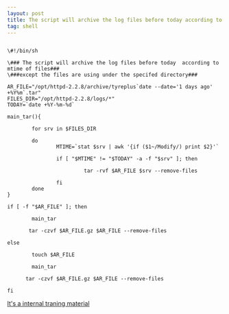 ```yaml
---
layout: post
title: The script will archive the log files before today according to mtime of files 
tag: shell
---
```


<pre><code>
\#!/bin/sh

\### The script will archive the log files before today  according to mtime of files###
\###except the files are using under the specifed directory###

AR_FILE="/opt/httpd-2.2.8/archive/tyreplus`date --date='1 days ago' +%Y%m`.tar"
FILES_DIR="/opt/httpd-2.2.8/logs/*"
TODAY=`date +%Y-%m-%d`

main_tar(){

        for srv in $FILES_DIR

        do
                MTIME=`stat $srv | awk '{if ($1~/Modify/) print $2}'`

                if [ "$MTIME" != "$TODAY" -a -f "$srv" ]; then

                         tar -rvf $AR_FILE $srv --remove-files

                fi
        done
}

if [ -f "$AR_FILE" ]; then

        main_tar

       tar -czvf $AR_FILE.gz $AR_FILE --remove-files

else

        touch $AR_FILE

        main_tar

      tar -czvf $AR_FILE.gz $AR_FILE --remove-files

fi
</pre></code>
<a href="http://pan.baidu.com/s/1i3quzmH">It's a internal traning material</a>
